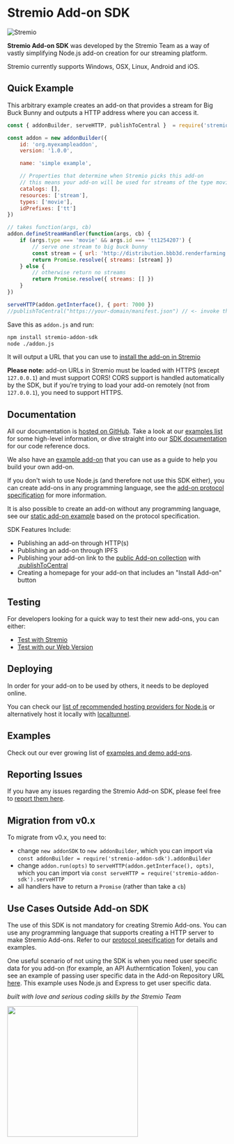 # Stremio Add-on SDK

![Stremio](https://www.stremio.com/website/stremio-purple-small.png)

**Stremio Add-on SDK** was developed by the Stremio Team as a way of vastly simplifying Node.js add-on creation for
our streaming platform.

Stremio currently supports Windows, OSX, Linux, Android and iOS.


## Quick Example

This arbitrary example creates an add-on that provides a stream for Big Buck Bunny and outputs a HTTP address where you can access it.

```javascript
const { addonBuilder, serveHTTP, publishToCentral }  = require('stremio-addon-sdk')

const addon = new addonBuilder({
    id: 'org.myexampleaddon',
    version: '1.0.0',

    name: 'simple example',

    // Properties that determine when Stremio picks this add-on
    // this means your add-on will be used for streams of the type movie
    catalogs: [],
    resources: ['stream'],
    types: ['movie'],
    idPrefixes: ['tt']
})

// takes function(args, cb)
addon.defineStreamHandler(function(args, cb) {
    if (args.type === 'movie' && args.id === 'tt1254207') {
        // serve one stream to big buck bunny
        const stream = { url: 'http://distribution.bbb3d.renderfarming.net/video/mp4/bbb_sunflower_1080p_30fps_normal.mp4' }
        return Promise.resolve({ streams: [stream] })
    } else {
        // otherwise return no streams
        return Promise.resolve({ streams: [] })
    }
})

serveHTTP(addon.getInterface(), { port: 7000 })
//publishToCentral("https://your-domain/manifest.json") // <- invoke this if you want to publish your add-on and it's accessible publically on "your-domain"
```

Save this as `addon.js` and run:

```bash
npm install stremio-addon-sdk
node ./addon.js
```

It will output a URL that you can use to [install the add-on in Stremio](./docs/testing.md#how-to-install-add-on-in-stremio)

**Please note:** add-on URLs in Stremio must be loaded with HTTPS (except `127.0.0.1`) and must support CORS! CORS support is handled automatically by the SDK, but if you're trying to load your add-on remotely (not from `127.0.0.1`), you need to support HTTPS.


## Documentation

All our documentation is [hosted on GitHub](./docs). Take a look at our [examples list](./docs/examples/README.md) for some high-level
information, or dive straight into our [SDK documentation](./docs/README.md) for our code reference docs.

We also have an [example add-on](https://github.com/Stremio/addon-helloworld) that you can use as a guide to help you build your own add-on.

If you don't wish to use Node.js (and therefore not use this SDK either), you can create add-ons in any programming
language, see the [add-on protocol specification](./docs/protocol.md) for more information.

It is also possible to create an add-on without any programming language, see our [static add-on example](https://github.com/Stremio/stremio-static-addon-example) based
on the protocol specification.

SDK Features Include:

- Publishing an add-on through HTTP(s)
- Publishing an add-on through IPFS
- Publishing your add-on link to the [public Add-on collection](https://api.strem.io/addonscollection.json) with [.publishToCentral](./docs/README.md#addonpublishtocentral)
- Creating a homepage for your add-on that includes an "Install Add-on" button

## Testing

For developers looking for a quick way to test their new add-ons, you can either:

- [Test with Stremio](./docs/testing.md#testing-in-stremio-app)
- [Test with our Web Version](./docs/testing.md#testing-in-stremio-web-version)


## Deploying

In order for your add-on to be used by others, it needs to be deployed online.

You can check our [list of recommended hosting providers for Node.js](./docs/deploying.md) or alternatively host it locally with [localtunnel](https://github.com/localtunnel/localtunnel).



## Examples

Check out our ever growing list of [examples and demo add-ons](./docs/examples/README.md).


## Reporting Issues

If you have any issues regarding the Stremio Add-on SDK, please feel free to [report them here](https://github.com/Stremio/stremio-addon-sdk/issues).


## Migration from v0.x

To migrate from v0.x, you need to:

- change `new addonSDK` to `new addonBuilder`, which you can import via `const addonBuilder = require('stremio-addon-sdk').addonBuilder`
- change `addon.run(opts)` to `serveHTTP(addon.getInterface(), opts)`, which you can import via `const serveHTTP = require('stremio-addon-sdk').serveHTTP`
- all handlers have to return a `Promise` (rather than take a `cb`)


## Use Cases Outside Add-on SDK

The use of this SDK is not mandatory for creating Stremio Add-ons. You can use any programming language that supports
creating a HTTP server to make Stremio Add-ons. Refer to our [protocol specification](./docs/protocol.md) for details and examples.

One useful scenario of not using the SDK is when you need user specific data for you add-on (for example, an API
Autherntication Token), you can see an example of passing user specific data in the Add-on Repository URL [here](./docs/examples/userData.md).
This example uses Node.js and Express to get user specific data.


_built with love and serious coding skills by the Stremio Team_

<img src="https://blog.stremio.com/wp-content/uploads/2018/03/new-logo-cat-blog.jpg" width="300" />
